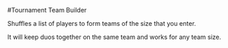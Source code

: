 #Tournament Team Builder

Shuffles a list of players to form teams of the size that you enter.

It will keep duos together on the same team and works for any team size.
